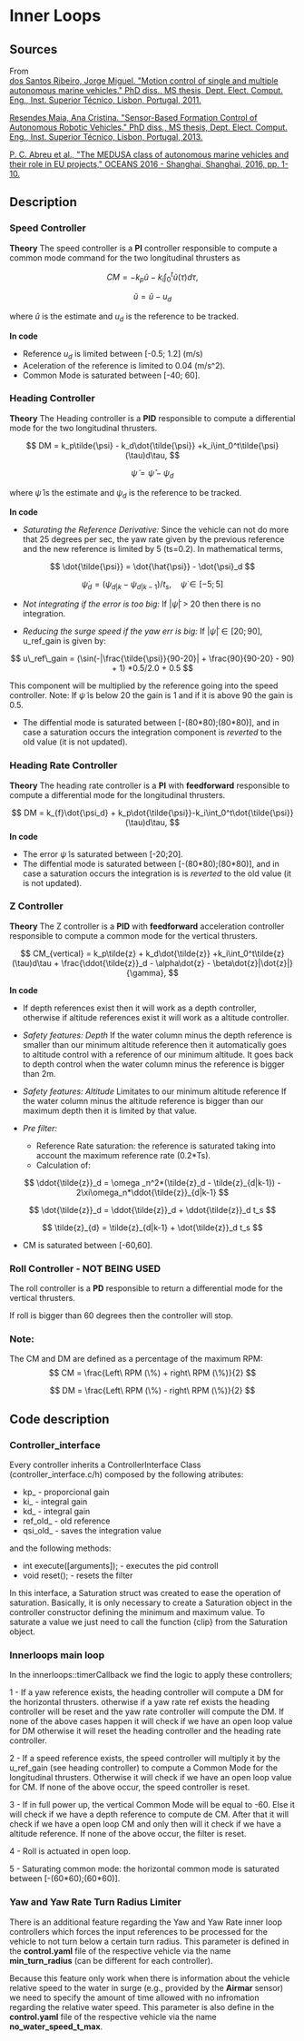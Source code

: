 # Inner Loops


## Sources

From\
[dos Santos Ribeiro, Jorge Miguel. "Motion control of single and multiple autonomous marine vehicles." PhD diss., MS thesis, Dept. Elect. Comput. Eng., Inst. Superior Técnico, Lisbon, Portugal, 2011.](https://fenix.tecnico.ulisboa.pt/downloadFile/395143403496/Tese_JorgeRibeiro.pdf)

[Resendes Maia, Ana Cristina. "Sensor-Based Formation Control of Autonomous Robotic Vehicles." PhD diss., MS thesis, Dept. Elect. Comput. Eng., Inst. Superior Técnico, Lisbon, Portugal, 2013.](https://fenix.tecnico.ulisboa.pt/downloadFile/395146003786/disserta%C3%A7%C3%A3o.pdf)


[P. C. Abreu et al., "The MEDUSA class of autonomous marine vehicles and their role in EU projects," OCEANS 2016 - Shanghai, Shanghai, 2016, pp. 1-10.](https://ieeexplore.ieee.org/stamp/stamp.jsp?tp=&arnumber=7485620)

## Description

### Speed Controller

**Theory** 
The speed controller is a **PI** controller responsible to compute a common mode command for the two longitudinal thrusters as

$$
CM = -k_p \tilde{u} - k_i \int_0^t \tilde{u} (\tau) d\tau,
$$

$$
\tilde{u} = \hat{u}-u_d
$$

where $\hat{u}$ is the estimate and $u_d$ is the reference to be tracked.

**In code** 
* Reference $u_d$ is limited between [-0.5; 1.2] (m/s)
* Aceleration of the reference is limited to 0.04 (m/s^2).
* Common Mode is saturated between [-40; 60].

### Heading Controller 
**Theory**
The Heading controller is a **PID** responsible to compute a differential mode for the two longitudinal thrusters.

$$
DM = k_p\tilde{\psi} - k_d\dot{\tilde{\psi}} +k_i\int_0^t\tilde{\psi}(\tau)d\tau,
$$

$$
\tilde{\psi} = \hat{\psi}-\psi_d
$$

where $\hat{\psi}$ is the estimate and $\psi_d$ is the reference to be tracked.

**In code** 
* *Saturating the Reference Derivative:* Since the vehicle can not do more that 25 degrees per sec, the yaw rate given by the previous reference and the new reference is limited by 5 (ts=0.2). In mathematical terms,
  
$$
\dot{\tilde{\psi}} = \dot{\hat{\psi}} - \dot{\psi}_d
$$

$$
\dot{\psi}_d = (\psi_{d|k}-\psi_{d|k-1})/t_s,\quad \dot{\psi} \in [-5;5]
$$

* *Not integrating if the error is too big:* If $|\tilde{\psi}|$ > 20 then there is no integration.

* *Reducing the surge speed if the yaw err is big:* If $|\tilde{\psi}| \in [20;90]$, u_ref_gain is given by:

$$
u\_ref\_gain = (\sin(-|\frac{\tilde{\psi}}{90-20}| + \frac{90}{90-20} - 90) + 1) *0.5/2.0 + 0.5
$$

This component will be multiplied by the reference going into the speed controller. 
Note: If $\tilde{\psi}$ is below 20 the gain is 1 and if it is above 90 the gain is 0.5.

* The diffential mode is saturated between [-(80\*80);(80\*80)], and in case a saturation occurs the integration component is *reverted* to the old value (it is not updated).

### Heading Rate Controller
**Theory**
The heading rate controller is a **PI** with **feedforward** responsible to compute a differential mode for the longitudinal thrusters.

$$
DM = k_{f}\dot{\psi_d} + k_p\dot{\tilde{\psi}}-k_i\int_0^t\dot{\tilde{\psi}}(\tau)d\tau,
$$
**In code**
* The error $\tilde{\psi}$ is saturated between [-20;20].
* The diffential mode is saturated between [-(80\*80);(80\*80)], and in case a saturation occurs the integration is is *reverted* to the old value (it is not updated).

### Z Controller
**Theory**
The Z controller is a **PID** with **feedforward** acceleration controller responsible to compute a common mode for the vertical thrusters.

$$
CM_{vertical} = k_p\tilde{z} + k_d\dot{\tilde{z}} +k_i\int_0^t\tilde{z}(\tau)d\tau + \frac{\ddot{\tilde{z}}_d - \alpha\dot{z} - \beta\dot{z}|\dot{z}|}{\gamma},
$$

**In code**
* If depth references exist then it will work as a depth controller, otherwise if altitude references exist it will work as a altitude controller.
* *Safety features: Depth*
   If the water column minus the depth reference is smaller than our minimum altitude reference then it automatically goes to altitude control with a reference of our minimum altitude.
   It goes back to depth control when the water column minus the reference is bigger than 2m.
* *Safety features: Altitude*
   Limitates to our minimum altitude reference
   If the water column minus the altitude reference is bigger than our maximum depth then it is limited by that value.
 * *Pre filter:* 
  
   - Reference Rate saturation: the reference is saturated taking into account the maximum reference rate (0.2*Ts).
   - Calculation of:
  
$$
\ddot{\tilde{z}}_d = \omega	_n^2*(\tilde{z}_d - \tilde{z}_{d|k-1}) - 2\xi\omega_n*\ddot{\tilde{z}}_{d|k-1}
$$

$$
\dot{\tilde{z}}_d = \ddot{\tilde{z}}_d + \ddot{\tilde{z}}_d t_s
$$

$$
\tilde{z}_{d} = \tilde{z}_{d|k-1} + \dot{\tilde{z}}_d t_s
$$

 * CM is saturated between [-60,60].

### Roll Controller - NOT BEING USED

The roll controller is a **PD** responsible to return a differential mode for the vertical thrusters.

If roll is bigger than 60 degrees then the controller will stop.
### Note:

The CM and DM are defined as a percentage of the maximum RPM:
$$
CM = \frac{Left\ RPM (\%) + right\ RPM (\%)}{2}
$$

$$
DM = \frac{Left\ RPM (\%) - right\ RPM (\%)}{2}
$$
## Code description

### Controller_interface

Every controller inherits a ControllerInterface Class (controller_interface.c/h) composed by the following atributes:

* kp_ - proporcional gain
* ki_ - integral gain
* kd_ - integral gain
* ref_old_ - old reference
* qsi_old_ - saves the integration value

and the following methods:

* int execute([arguments]); - executes the pid controll
* void reset(); - resets the filter

In this interface, a Saturation struct was created to ease the operation of saturation.
Basically, it is only necessary to create a Saturation object in the controller constructor defining the minimum and maximum value. To saturate a value we just need to call the function {clip} from the Saturation object.

### Innerloops main loop

In the innerloops::timerCallback we find the logic to apply these controllers;

1 - If a yaw reference exists, the heading controller will compute a DM for the horizontal thrusters.
otherwise if a yaw rate ref exists the heading controller will be reset and the yaw rate controller will compute the DM. If none of the above cases happen it will check if we have an open loop value for DM otherwise it will reset the heading controller and the heading rate controller.

2 - If a speed reference exists, the speed controller will multiply it by the u_ref_gain (see heading controller) to compute a Common Mode for the longitudinal thrusters. Otherwise it will check if we have an open loop value for CM. If none of the above occur, the speed controller is reset.

3 - If in full power up, the vertical Common Mode will be equal to -60. Else it will check if we have a depth reference to compute de CM. After that it will check if we have a open loop CM and only then will it check if we have a altitude reference. If none of the above occur, the filter is reset.

4 - Roll is actuated in open loop.

5 - Saturating common mode: the horizontal common mode is saturated between [-(60\*60);(60\*60)].

### Yaw and Yaw Rate Turn Radius Limiter

There is an additional feature regarding the Yaw and Yaw Rate inner loop controllers which forces the input references to be processed for the vehicle to not turn below a certain turn radius. This parameter is defined in the __control.yaml__ file of the respective vehicle via the name **min_turn_radius** (can be different for each controller). 

Because this feature only work when there is information about the vehicle relative speed to the water in surge (e.g., provided by the __Airmar__ sensor) we need to specify the amount of time allowed with no infromation regarding the relative water speed. This parameter is also define in the __control.yaml__ file of the respective vehicle via the name **no_water_speed_t_max**. 